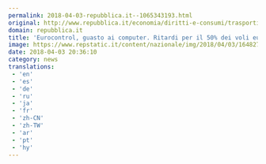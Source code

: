 ```yaml
---
permalink: 2018-04-03-repubblica.it--1065343193.html
original: http://www.repubblica.it/economia/diritti-e-consumi/trasporti/2018/04/03/news/eurocontrol_guato_ai_computer_ritardi_per_il_50_dei_voli_europei-192871021/?rss
domain: repubblica.it
title: 'Eurocontrol, guasto ai computer. Ritardi per il 50% dei voli europei'
image: https://www.repstatic.it/content/nazionale/img/2018/04/03/164827562-4717ddca-fdbe-48b9-83a9-47452e73ffff.jpg
date: 2018-04-03 20:36:10
category: news
translations: 
 - 'en'
 - 'es'
 - 'de'
 - 'ru'
 - 'ja'
 - 'fr'
 - 'zh-CN'
 - 'zh-TW'
 - 'ar'
 - 'pt'
 - 'hy'
---
```


